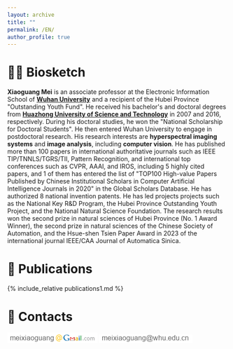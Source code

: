 ```yaml
---
layout: archive
title: ""
permalink: /EN/
author_profile: true
---
```

# 👨‍🎓 Biosketch

 <!--**Xiaoguang Mei** received the B.S. degree in communication engineering from the **[Huazhong University of Science and Technology](https://www.hust.edu.cn/)** (HUST), Wuhan, China, in 2007, the M.S. degree in communications and information systems from **[Central China Normal University](http://www.ccnu.edu.cn/)**, Wuhan, in 2011, and the Ph.D. degree in circuits and systems from the HUST, in 2016. From 2010 to 2012, he was a Software Engineer with the 722 Research Institute, China Shipbuilding Industry Corporation, Wuhan. From May 2016 to April 2019, he was a Post-Doctoral Fellow with the Electronic Information School, **[Wuhan University](https://www.whu.edu.cn/)** (WHU), Wuhan. From May 2019 to February 2020, he was an Assistant Professor with WHU. He is currently an Associate Professor with WHU. His research interests include hyperspectral image processing and computer vision.-->


 **Xiaoguang Mei** is an associate professor at the Electronic Information School of **[Wuhan University](https://www.whu.edu.cn/)** and a recipient of the Hubei Province "Outstanding Youth Fund". He received his bachelor's and doctoral degrees from **[Huazhong University of Science and Technology](https://www.hust.edu.cn/)**  in 2007 and 2016, respectively. During his doctoral studies, he won the "National Scholarship for Doctoral Students". He then entered Wuhan University to engage in postdoctoral research. His research interests are **hyperspectral imaging systems** and **image analysis**, including **computer vision**. He has published more than 100 papers in international authoritative journals such as IEEE TIP/TNNLS/TGRS/TII, Pattern Recognition, and international top conferences such as CVPR, AAAI, and IROS, including 5 highly cited papers, and 1 of them has entered the list of "TOP100 High-value Papers Published by Chinese Institutional Scholars in Computer Artificial Intelligence Journals in 2020" in the Global Scholars Database. He has authorized 8 national invention patents. He has led projects projects such as the National Key R&D Program, the Hubei Province Outstanding Youth Project, and the National Natural Science Foundation. The research results won the second prize in natural sciences of Hubei Province (No. 1 Award Winner), the second prize in natural sciences of the Chinese Society of Automation, and the Hsue-shen Tsien Paper Award in 2023 of the international journal IEEE/CAA Journal of Automatica Sinica.



<!--# 🎉 Research Interests
* Hyperspectral imagery
* Computer Vison

# 🛠️ Academic Activities

* Guest Editor for Sensors, Special Issue "Research and Application of Robust Hyperspectral Image"
* Reviewer for IEEE TIP/GRSL/TCI/TSP/JSTARS/GRSL/ACCESS, Information Sciences, Infrared Physics & Technology, etc-->

# 📝 Publications
{% include_relative publications1.md %}


# 📧 Contacts
![照片](/images/gmail.png) 
![照片](/images/mailwhu.png)